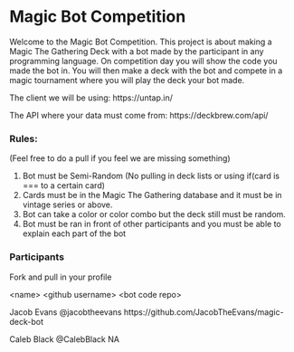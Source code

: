 # Magic Bot Competition
<p>Welcome to the Magic Bot Competition. This project is about making a Magic The Gathering Deck with a bot made by the participant in any programming language. On competition day you will show the code you made the bot in. You will then make a deck with the bot and compete in a magic tournament where you will play the deck your bot made.</p>

<p>The client we will be using: https://untap.in/</p>
<p>The API where your data must come from: https://deckbrew.com/api/</p>

<h3>Rules:</h3>
<p>(Feel free to do a pull if you feel we are missing something)</p>
<ol>
<li>Bot must be Semi-Random (No pulling in deck lists or using if(card is === to a certain card)</li>
<li>Cards must be in the Magic The Gathering database and it must be in vintage series or above.</li>
<li>Bot can take a color or color combo but the deck still must be random.</li>
<li>Bot must be ran in front of other participants and you must be able to explain each part of the bot</li>
</ol>

<h3>Participants</h3>
<p>Fork and pull in your profile</p>
<p>&lt;name&gt; &lt;github username&gt; &lt;bot code repo&gt;</p>
<p>Jacob Evans @jacobtheevans https://github.com/JacobTheEvans/magic-deck-bot</p>
<p>Caleb Black @CalebBlack NA</p>

